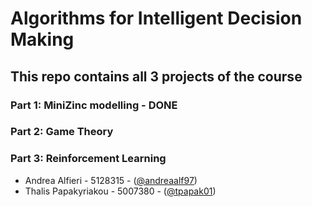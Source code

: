 # Algorithms for Intelligent Decision Making

## This repo contains all 3 projects of the course

### Part 1: MiniZinc modelling - DONE
### Part 2: Game Theory
### Part 3: Reinforcement Learning

* Andrea Alfieri - 5128315 - ([@andreaalf97](https://github.com/andreaalf97))
* Thalis Papakyriakou - 5007380 - ([@tpapak01](https://github.com/tpapak01))


